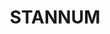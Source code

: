 ---
lastmod: '2025-04-06T06:05:20+00:00'
latitude: -29.36625
layout: suburb
longitude: 151.814675
postcode: '2371'
state: NSW
title: STANNUM
url: /nsw/stannum/
---